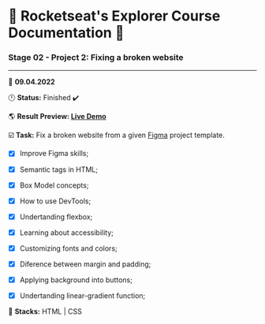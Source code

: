 # 🚀 Rocketseat's Explorer Course Documentation 📁
 
### Stage 02 - Project 2: Fixing a broken website
 
---
  
📅 **09.04.2022**
  
🕛 **Status:** Finished ✔️

🌎 **Result Preview: [Live Demo](https://MatheusBerg.github.io/rocketseat-explorer/Project-02/)**

☑️ **Task:** Fix a broken website from a given [Figma](https://www.figma.com/file/jyCTiWR2Ws3qEyBJnsC8rB/Projeto-02---Explorer-(Copy)) project template.

- [x] Improve Figma skills;
- [x] Semantic tags in HTML;
- [x] Box Model concepts;
- [x] How to use DevTools;
- [x] Undertanding flexbox;
- [x] Learning about accessibility;
- [x] Customizing fonts and colors;
- [x] Diference between margin and padding;
- [x] Applying background into buttons;
- [x] Undertanding linear-gradient function;


📌 **Stacks:** HTML | CSS
